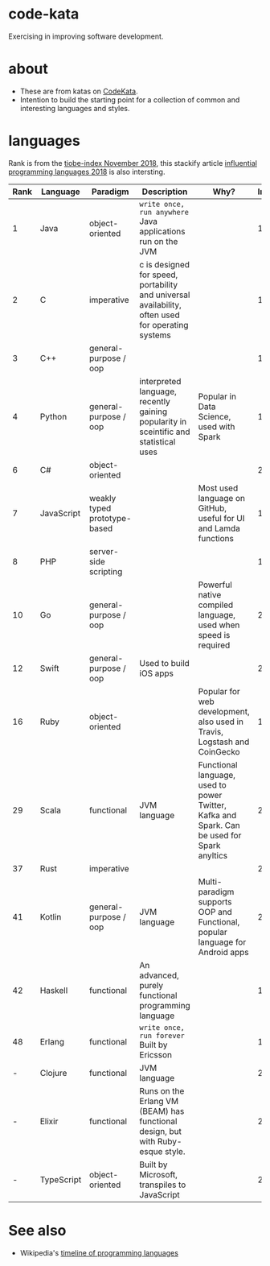 # code-kata
Exercising in improving software development.

# about

* These are from katas on [CodeKata](http://codekata.com/).
* Intention to build the starting point for a collection of common and interesting languages and styles.

# languages

Rank is from the [tiobe-index November 2018](https://www.tiobe.com/tiobe-index/), this stackify article [influential programming languages 2018](https://stackify.com/popular-programming-languages-2018/) is also intersting.

| Rank | Language | Paradigm | Description | Why? | Introduced |
|---|---|---|---|---|---|
| 1 | Java | object-oriented | `write once, run anywhere` Java applications run on the JVM | | 1995 |
| 2 | C | imperative | c is designed for speed, portability and universal availability, often used for operating systems | | 1972 | 
| 3 | C++ | general-purpose / oop | | | 1985 | 
| 4 | Python | general-purpose / oop | interpreted language, recently gaining popularity in sceintific and statistical uses | Popular in Data Science, used with Spark| 1990 | 
| 6 | C# | object-oriented | | | 2000 | 
| 7 | JavaScript | weakly typed prototype-based | | Most used language on GitHub, useful for UI and Lamda functions| 1995 | 
| 8 | PHP | server-side scripting | | | 1995 | 
| 10 | Go | general-purpose / oop | | Powerful native compiled language, used when speed is required | 2009 | 
| 12 | Swift | general-purpose / oop | Used to build iOS apps | | 2014 | 
| 16 | Ruby | object-oriented | | Popular for web development, also used in Travis, Logstash and CoinGecko | 1995 | 
| 29 | Scala | functional | JVM language | Functional language, used to power Twitter, Kafka and Spark. Can be used for Spark anyltics | 2004 | 
| 37 | Rust | imperative | | | 2010 | 
| 41 | Kotlin | general-purpose / oop | JVM language | Multi-paradigm supports OOP and Functional, popular language for Android apps | 2011 | 
| 42 | Haskell | functional | An advanced, purely functional programming language | | 1990 | 
| 48 | Erlang | functional |`write once, run forever` Built by Ericsson | | 1986 | 
| - | Clojure | functional | JVM language | | 2007 | 
| - | Elixir | functional | Runs on the Erlang VM (BEAM) has functional design, but with Ruby-esque style. | | 2011 | 
| - | TypeScript | object-oriented | Built by Microsoft, transpiles to JavaScript | | 2012 | 

# See also
* Wikipedia's [timeline of programming languages](https://en.wikipedia.org/wiki/Timeline_of_programming_languages)
